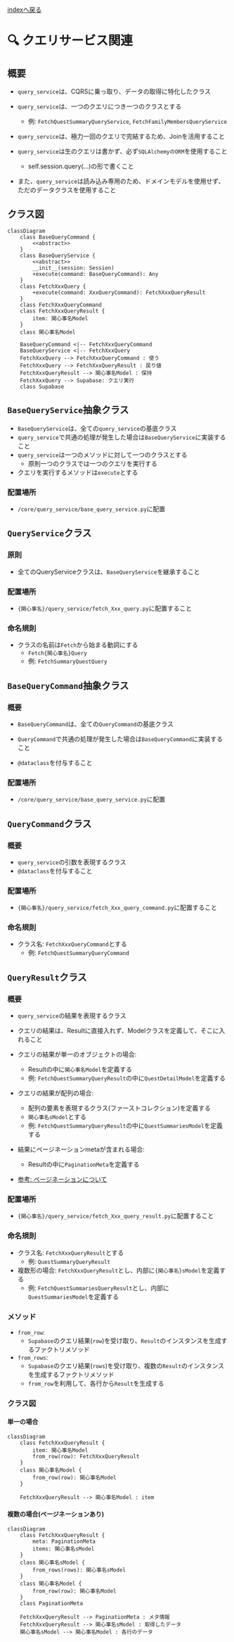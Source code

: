 [indexへ戻る](../index.md)
# 🔍 クエリサービス関連

## 概要
- `query_service`は、CQRSに乗っ取り、データの取得に特化したクラス
- `query_service`は、一つのクエリにつき一つのクラスとする
  - 例: `FetchQuestSummaryQueryService`, `FetchFamilyMembersQueryService`
- `query_service`は、極力一回のクエリで完結するため、Joinを活用すること
- `query_service`は生のクエリは書かず、必ず`SQLAlchemyのORM`を使用すること
  - self.session.query(...)の形で書くこと
  
- また、`query_service`は読み込み専用のため、ドメインモデルを使用せず、ただのデータクラスを使用すること

## クラス図
```mermaid
classDiagram
    class BaseQueryCommand {
        <<abstract>>
    }
    class BaseQueryService {
        <<abstract>>
        __init__(session: Session)
        +execute(command: BaseQueryCommand): Any
    }
    class FetchXxxQuery {
        +execute(command: XxxQueryCommand): FetchXxxQueryResult
    }
    class FetchXxxQueryCommand
    class FetchXxxQueryResult {
        item: 関心事名Model
    }
    class 関心事名Model
    
    BaseQueryCommand <|-- FetchXxxQueryCommand
    BaseQueryService <|-- FetchXxxQuery
    FetchXxxQuery --> FetchXxxQueryCommand : 使う
    FetchXxxQuery --> FetchXxxQueryResult : 戻り値
    FetchXxxQueryResult --> 関心事名Model : 保持
    FetchXxxQuery --> Supabase: クエリ実行
    class Supabase
```

## `BaseQueryService`抽象クラス
- `BaseQueryService`は、全ての`query_service`の基底クラス
- `query_service`で共通の処理が発生した場合は`BaseQueryService`に実装すること
- `query_service`は一つのメソッドに対して一つのクラスとする
  - 原則一つのクラスでは一つのクエリを実行する
- クエリを実行するメソッドは`execute`とする

### 配置場所
- `/core/query_service/base_query_service.py`に配置

## `QueryService`クラス
### 原則
- 全てのQueryServiceクラスは、`BaseQueryService`を継承すること

### 配置場所
- `{関心事名}/query_service/fetch_Xxx_query.py`に配置すること

### 命名規則
- クラスの名前は`Fetch`から始まる動詞にする
  - `Fetch{関心事名}Query`
  - 例: `FetchSummaryQuestQuery`

## `BaseQueryCommand`抽象クラス
### 概要
- `BaseQueryCommand`は、全ての`QueryCommand`の基底クラス
- `QueryCommand`で共通の処理が発生した場合は`BaseQueryCommand`に実装すること

- `@dataclass`を付与すること

### 配置場所
- `/core/query_service/base_query_service.py`に配置

## `QueryCommand`クラス
### 概要
- `query_service`の引数を表現するクラス
- `@dataclass`を付与すること

### 配置場所
- `{関心事名}/query_service/fetch_Xxx_query_command.py`に配置すること

### 命名規則
- クラス名: `FetchXxxQueryCommand`とする
  - 例: `FetchQuestSummaryQueryCommand`

## `QueryResult`クラス
### 概要
- `query_service`の結果を表現するクラス
- クエリの結果は、Resultに直接入れず、Modelクラスを定義して、そこに入れること

- クエリの結果が単一のオブジェクトの場合:
  - Resultの中に`関心事名Model`を定義する
  - 例: `FetchQuestSummaryQueryResult`の中に`QuestDetailModel`を定義する

- クエリの結果が配列の場合:
  - 配列の要素を表現するクラス(ファーストコレクション)を定義する
  - `関心事名sModel`とする
  - 例: `FetchQuestSummaryQueryResult`の中に`QuestSummariesModel`を定義する
  
- 結果にページネーションmetaが含まれる場合:
  - Resultの中に`PaginationMeta`を定義する
- [参考: ページネーションについて](ページネーション設計.md)

### 配置場所
- `{関心事名}/query_service/fetch_Xxx_query_result.py`に配置すること

### 命名規則
- クラス名: `FetchXxxQueryResult`とする
  - 例: `QuestSummaryQueryResult`
- 複数形の場合: `FetchXxxQueryResult`とし、内部に`{関心事名}sModel`を定義する
  - 例: `FetchQuestSummariesQueryResult`とし、内部に`QuestSummariesModel`を定義する

### メソッド
- `from_row`:
  - `Supabase`のクエリ結果(`row`)を受け取り、`Result`のインスタンスを生成するファクトリメソッド
- `from_rows`:
  - `Supabase`のクエリ結果(`rows`)を受け取り、複数の`Result`のインスタンスを生成するファクトリメソッド
  - `from_row`を利用して、各行から`Result`を生成する

### クラス図
#### 単一の場合
```mermaid
classDiagram
    class FetchXxxQueryResult {
        item: 関心事名Model
        from_row(row): FetchXxxQueryResult
    }
    class 関心事名Model {
        from_row(row): 関心事名Model
    }

    FetchXxxQueryResult --> 関心事名Model : item
```


#### 複数の場合(ページネーションあり)
```mermaid
classDiagram
    class FetchXxxQueryResult {
        meta: PaginationMeta
        items: 関心事名sModel
    }
    class 関心事名sModel {
        from_rows(rows): 関心事名sModel
    }
    class 関心事名Model {
        from_row(row): 関心事名Model
    }
    class PaginationMeta
    
    FetchXxxQueryResult --> PaginationMeta : メタ情報
    FetchXxxQueryResult --> 関心事名sModel : 取得したデータ
    関心事名sModel --> 関心事名Model : 各行のデータ
```
    
    
